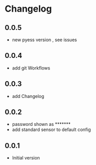 # Changelog

## 0.0.5

- new pyess version , see issues 

## 0.0.4

- add git Workflows

## 0.0.3

- add Changelog 

## 0.0.2

- password shown as *******
- add standard sensor to default config

## 0.0.1

- Initial version
